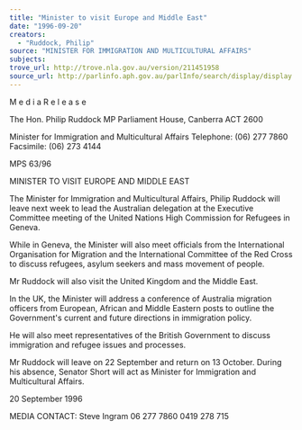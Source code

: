 ```yaml
---
title: "Minister to visit Europe and Middle East"
date: "1996-09-20"
creators:
  - "Ruddock, Philip"
source: "MINISTER FOR IMMIGRATION AND MULTICULTURAL AFFAIRS"
subjects:
trove_url: http://trove.nla.gov.au/version/211451958
source_url: http://parlinfo.aph.gov.au/parlInfo/search/display/display.w3p;query=Id%3A%22media/pressrel/V7330%22
---
```


 M e d i a  R e l e a s e

 The Hon. Philip Ruddock MP Parliament House, Canberra ACT 2600

 Minister for Immigration and Multicultural Affairs Telephone: (06) 277 7860 Facsimile: (06) 273 4144

 MPS 63/96

 MINISTER TO VISIT EUROPE AND MIDDLE EAST

 The Minister for Immigration and Multicultural Affairs, Philip Ruddock will leave next  week to lead the Australian delegation at the Executive Committee meeting of the  United Nations High Commission for Refugees in Geneva.

 While in Geneva, the Minister will also meet officials from the International Organisation  for Migration and the International Committee of the Red Cross to discuss refugees,  asylum seekers and mass movement of people.

 Mr Ruddock will also visit the United Kingdom and the Middle East.

 In the UK, the Minister will address a conference of Australia migration officers from  European, African and Middle Eastern posts to outline the Government's current and  future directions in immigration policy.

 He will also meet representatives of the British Government to discuss immigration and  refugee issues and processes.

 Mr Ruddock will leave on 22 September and return on 13 October. During his absence,  Senator Short will act as Minister for Immigration and Multicultural Affairs.

 20 September 1996

 MEDIA CONTACT: Steve Ingram 06 277 7860 0419 278 715


